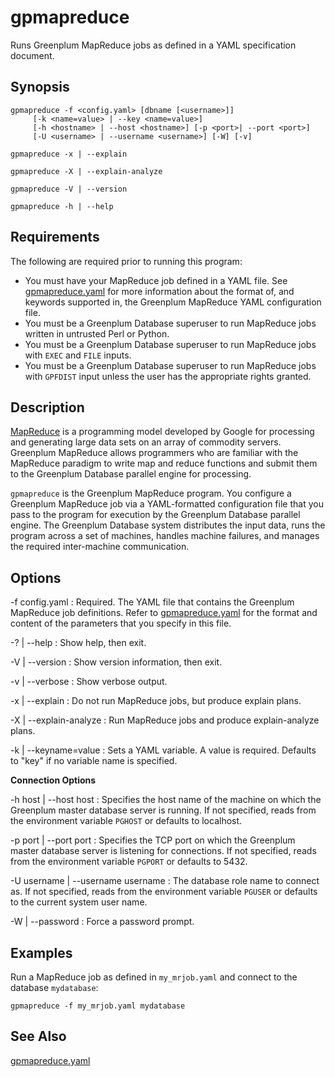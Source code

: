 # gpmapreduce 

Runs Greenplum MapReduce jobs as defined in a YAML specification document.

## <a id="section2"></a>Synopsis 

```
gpmapreduce -f <config.yaml> [dbname [<username>]] 
     [-k <name=value> | --key <name=value>] 
     [-h <hostname> | --host <hostname>] [-p <port>| --port <port>] 
     [-U <username> | --username <username>] [-W] [-v]

gpmapreduce -x | --explain 

gpmapreduce -X | --explain-analyze

gpmapreduce -V | --version 

gpmapreduce -h | --help 
```

## <a id="section3"></a>Requirements 

The following are required prior to running this program:

-   You must have your MapReduce job defined in a YAML file. See [gpmapreduce.yaml](gpmapreduce-yaml.html) for more information about the format of, and keywords supported in, the Greenplum MapReduce YAML configuration file.
-   You must be a Greenplum Database superuser to run MapReduce jobs written in untrusted Perl or Python.
-   You must be a Greenplum Database superuser to run MapReduce jobs with `EXEC` and `FILE` inputs.
-   You must be a Greenplum Database superuser to run MapReduce jobs with `GPFDIST` input unless the user has the appropriate rights granted.

## <a id="section4"></a>Description 

[MapReduce](https://en.wikipedia.org/wiki/MapReduce) is a programming model developed by Google for processing and generating large data sets on an array of commodity servers. Greenplum MapReduce allows programmers who are familiar with the MapReduce paradigm to write map and reduce functions and submit them to the Greenplum Database parallel engine for processing.

`gpmapreduce` is the Greenplum MapReduce program. You configure a Greenplum MapReduce job via a YAML-formatted configuration file that you pass to the program for execution by the Greenplum Database parallel engine. The Greenplum Database system distributes the input data, runs the program across a set of machines, handles machine failures, and manages the required inter-machine communication.

## <a id="section5"></a>Options 

-f config.yaml
:   Required. The YAML file that contains the Greenplum MapReduce job definitions. Refer to [gpmapreduce.yaml](gpmapreduce-yaml.html) for the format and content of the parameters that you specify in this file.

-? \| --help
:   Show help, then exit.

-V \| --version
:   Show version information, then exit.

-v \| --verbose
:   Show verbose output.

-x \| --explain
:   Do not run MapReduce jobs, but produce explain plans.

-X \| --explain-analyze
:   Run MapReduce jobs and produce explain-analyze plans.

-k \| --keyname=value
:   Sets a YAML variable. A value is required. Defaults to "key" if no variable name is specified.

**Connection Options**

-h host \| --host host
:   Specifies the host name of the machine on which the Greenplum master database server is running. If not specified, reads from the environment variable `PGHOST` or defaults to localhost.

-p port \| --port port
:   Specifies the TCP port on which the Greenplum master database server is listening for connections. If not specified, reads from the environment variable `PGPORT` or defaults to 5432.

-U username \| --username username
:   The database role name to connect as. If not specified, reads from the environment variable `PGUSER` or defaults to the current system user name.

-W \| --password
:   Force a password prompt.

## <a id="section7"></a>Examples 

Run a MapReduce job as defined in `my_mrjob.yaml` and connect to the database `mydatabase`:

```
gpmapreduce -f my_mrjob.yaml mydatabase
```

## <a id="section8"></a>See Also 

[gpmapreduce.yaml](gpmapreduce-yaml.html)

